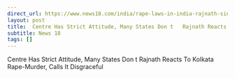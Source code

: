 ```yaml
---
direct_url: https://www.news18.com/india/rape-laws-in-india-rajnath-singh-says-government-amends-rape-laws-for-capital-punishment-kolkata-rape-murder-doctor-9032755.html
layout: post
title:  Centre Has Strict Attitude, Many States Don t   Rajnath Reacts To Kolkata Rape-Murder, Calls It Disgraceful
subtitle: News 18
tags: []
---
```


 Centre Has Strict Attitude, Many States Don t   Rajnath Reacts To Kolkata Rape-Murder, Calls It Disgraceful
